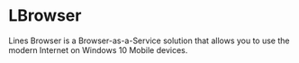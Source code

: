 # LBrowser
Lines Browser is a Browser-as-a-Service solution that allows you to use the modern Internet on Windows 10 Mobile devices.
